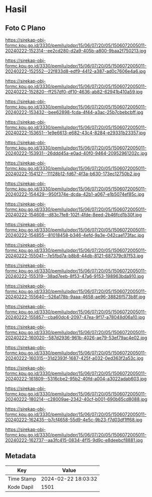 # Hasil

## Foto C Plano

https://sirekap-obj-formc.kpu.go.id/3330/pemilu/pdpr/15/06/07/20/05/1506072005011-20240222-152314--ee2cd280-d2a9-405b-a800-9baa2f750213.jpg

https://sirekap-obj-formc.kpu.go.id/3330/pemilu/pdpr/15/06/07/20/05/1506072005011-20240222-152552--22f833d8-edf9-4412-a387-ad0c7606e4a6.jpg

https://sirekap-obj-formc.kpu.go.id/3330/pemilu/pdpr/15/06/07/20/05/1506072005011-20240222-152820--ff257df0-df10-4636-ab82-62941b410a59.jpg

https://sirekap-obj-formc.kpu.go.id/3330/pemilu/pdpr/15/06/07/20/05/1506072005011-20240222-153432--bee62898-fcda-4f44-a3ac-25b7cbebcbff.jpg

https://sirekap-obj-formc.kpu.go.id/3330/pemilu/pdpr/15/06/07/20/05/1506072005011-20240222-153651--1e9e6613-e682-43c4-8284-e29331b23357.jpg

https://sirekap-obj-formc.kpu.go.id/3330/pemilu/pdpr/15/06/07/20/05/1506072005011-20240222-153931--26ddd45a-e0ad-40f0-9464-20952961202c.jpg

https://sirekap-obj-formc.kpu.go.id/3330/pemilu/pdpr/15/06/07/20/05/1506072005011-20240222-154127--11128b12-fd67-4f3a-b630-173ec12750b2.jpg

https://sirekap-obj-formc.kpu.go.id/3330/pemilu/pdpr/15/06/07/20/05/1506072005011-20240222-154429--950f374e-dcda-42b1-a067-e1b5074ef85c.jpg

https://sirekap-obj-formc.kpu.go.id/3330/pemilu/pdpr/15/06/07/20/05/1506072005011-20240222-154608--d83c7fe8-102f-4fde-8eed-2b46fcd1b30f.jpg

https://sirekap-obj-formc.kpu.go.id/3330/pemilu/pdpr/15/06/07/20/05/1506072005011-20240222-154855--81018458-b346-4efd-9a3e-042cae173fac.jpg

https://sirekap-obj-formc.kpu.go.id/3330/pemilu/pdpr/15/06/07/20/05/1506072005011-20240222-155041--7e5fbd7a-b8b8-44db-8121-687379c97f53.jpg

https://sirekap-obj-formc.kpu.go.id/3330/pemilu/pdpr/15/06/07/20/05/1506072005011-20240222-155319--38ad7eeb-8f53-47a6-9153-198963bda910.jpg

https://sirekap-obj-formc.kpu.go.id/3330/pemilu/pdpr/15/06/07/20/05/1506072005011-20240222-155640--526a178b-9aaa-4658-ae96-38826f573b8f.jpg

https://sirekap-obj-formc.kpu.go.id/3330/pemilu/pdpr/15/06/07/20/05/1506072005011-20240222-155857--cba60dc4-2097-47ea-9f17-a78048d06a10.jpg

https://sirekap-obj-formc.kpu.go.id/3330/pemilu/pdpr/15/06/07/20/05/1506072005011-20240222-160020--587d2936-961b-4026-ae79-53ef79ac4e02.jpg

https://sirekap-obj-formc.kpu.go.id/3330/pemilu/pdpr/15/06/07/20/05/1506072005011-20240222-160315--31d2393f-1687-425f-a032-0ed363f2a53c.jpg

https://sirekap-obj-formc.kpu.go.id/3330/pemilu/pdpr/15/06/07/20/05/1506072005011-20240222-161809--5316cbe2-95b2-40fd-a004-a3022adab603.jpg

https://sirekap-obj-formc.kpu.go.id/3330/pemilu/pdpr/15/06/07/20/05/1506072005011-20240222-180214--c28009ae-2342-40cf-b001-690b65cd8088.jpg

https://sirekap-obj-formc.kpu.go.id/3330/pemilu/pdpr/15/06/07/20/05/1506072005011-20240222-162435--b7cf4658-55d9-4e5c-9b23-f7d03df1ff68.jpg

https://sirekap-obj-formc.kpu.go.id/3330/pemilu/pdpr/15/06/07/20/05/1506072005011-20240222-162737--aa3fc415-0834-4f15-9d9c-e8deebcf8881.jpg


## Metadata

| Key        | Value               |
| ---------- | ------------------- |
| Time Stamp | 2024-02-22 18:03:32 |
| Kode Dapil | 1501                |



